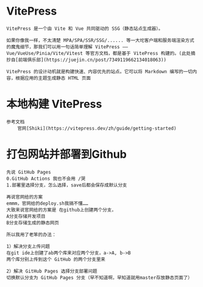 
# VitePress
    VitePress 是一个由 Vite 和 Vue 共同驱动的 SSG（静态站点生成器）。

    如果你像我一样，不太清楚 MPA/SPA/SSR/SSG/...... 等一大坨客户端和服务端渲染方式的魔鬼细节，那我们可以用一句话简单理解 VitePress —— Vue/VueUse/Pinia/Vite/Vitest 等官方文档，都是基于 VitePress 构建的。(此处摘抄自[前端俱乐部](https://juejin.cn/post/7349119662134018063))

    VitePress 的设计动机就是构建快速、内容优先的站点。它可以将 Markdown 编写的一切内容，根据应用的主题生成静态 HTML 页面


# 本地构建 VitePress
    参考文档
        官网[Shiki](https://vitepress.dev/zh/guide/getting-started)


# 打包网站并部署到Github
    先说 GitHub Pages
    0.GitHub Actions 我也不会用 /哭
    1.部署里选择分支，怎么选择，save后都会保存成默认分支

    再说官网给的方案
    emmm，官网给的deploy.sh我搞不懂……
    大致来说官网给的方案是 在github上创建两个分支，
    A分支存储开发项目
    B分支存储生成的静态网页

    所以我用了老笨的办法：
    
    1）解决分支上传问题
    在git ide上创建了ab两个库来对应两个分支，a->A, b->B
    两个库分别上传到这个 GitHub 的两个分支里来
    
    2）解决 GitHub Pages 选择分支部署问题
    切换默认分支为 GitHub Pages 分支（早不知道啊，早知道就用master存放静态页面了）
    

